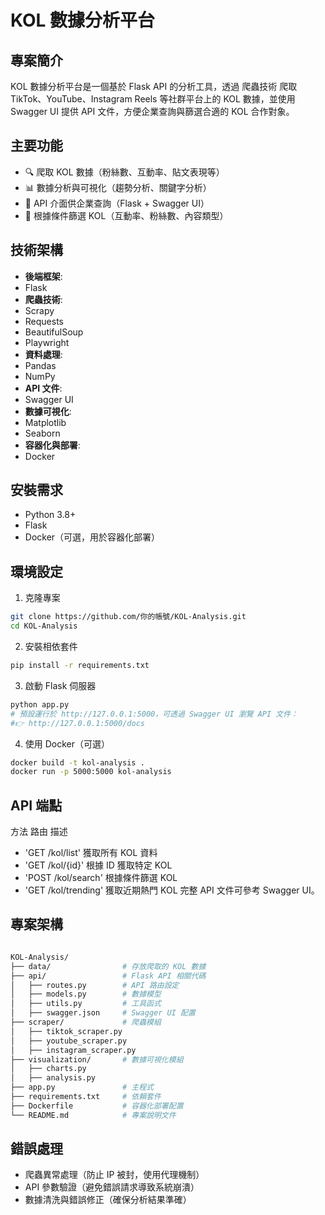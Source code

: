 # KOL 數據分析平台
## 專案簡介
KOL 數據分析平台是一個基於 Flask API 的分析工具，透過 爬蟲技術 爬取 TikTok、YouTube、Instagram Reels 等社群平台上的 KOL 數據，並使用 Swagger UI 提供 API 文件，方便企業查詢與篩選合適的 KOL 合作對象。

## 主要功能
- 🔍 爬取 KOL 數據（粉絲數、互動率、貼文表現等）
- 📊 數據分析與可視化（趨勢分析、關鍵字分析）
- 🚀 API 介面供企業查詢（Flask + Swagger UI）
- 🎯 根據條件篩選 KOL（互動率、粉絲數、內容類型）

## 技術架構
- **後端框架**:
 - Flask
- **爬蟲技術**: 
 - Scrapy 
 - Requests
 - BeautifulSoup
 - Playwright
- **資料處理**: 
 - Pandas
 - NumPy
- **API 文件**:
 - Swagger UI
- **數據可視化**: 
 - Matplotlib
 - Seaborn
- **容器化與部署**: 
 - Docker

## 安裝需求
- Python 3.8+
- Flask
- Docker（可選，用於容器化部署）


## 環境設定

1. 克隆專案
```bash
git clone https://github.com/你的帳號/KOL-Analysis.git
cd KOL-Analysis
```
2. 安裝相依套件

```bash
pip install -r requirements.txt
```
3. 啟動 Flask 伺服器

```bash
python app.py
# 預設運行於 http://127.0.0.1:5000，可透過 Swagger UI 瀏覽 API 文件：
#👉 http://127.0.0.1:5000/docs
```
4. 使用 Docker（可選）

```bash
docker build -t kol-analysis .
docker run -p 5000:5000 kol-analysis
```
## API 端點
   方法	 路由	        描述
- 'GET	/kol/list'	獲取所有 KOL 資料
- 'GET	/kol/{id}' 根據 ID 獲取特定 KOL
- 'POST	/kol/search'	根據條件篩選 KOL
- 'GET	/kol/trending'	獲取近期熱門 KOL
完整 API 文件可參考 Swagger UI。

## 專案架構
```bash

KOL-Analysis/
├── data/                # 存放爬取的 KOL 數據
├── api/                 # Flask API 相關代碼
│   ├── routes.py        # API 路由設定
│   ├── models.py        # 數據模型
│   ├── utils.py         # 工具函式
│   ├── swagger.json     # Swagger UI 配置
├── scraper/             # 爬蟲模組
│   ├── tiktok_scraper.py
│   ├── youtube_scraper.py
│   ├── instagram_scraper.py
├── visualization/       # 數據可視化模組
│   ├── charts.py
│   ├── analysis.py
├── app.py               # 主程式
├── requirements.txt     # 依賴套件
├── Dockerfile           # 容器化部署配置
└── README.md            # 專案說明文件

```

## 錯誤處理
- 爬蟲異常處理（防止 IP 被封，使用代理機制）
- API 參數驗證（避免錯誤請求導致系統崩潰）
- 數據清洗與錯誤修正（確保分析結果準確）

